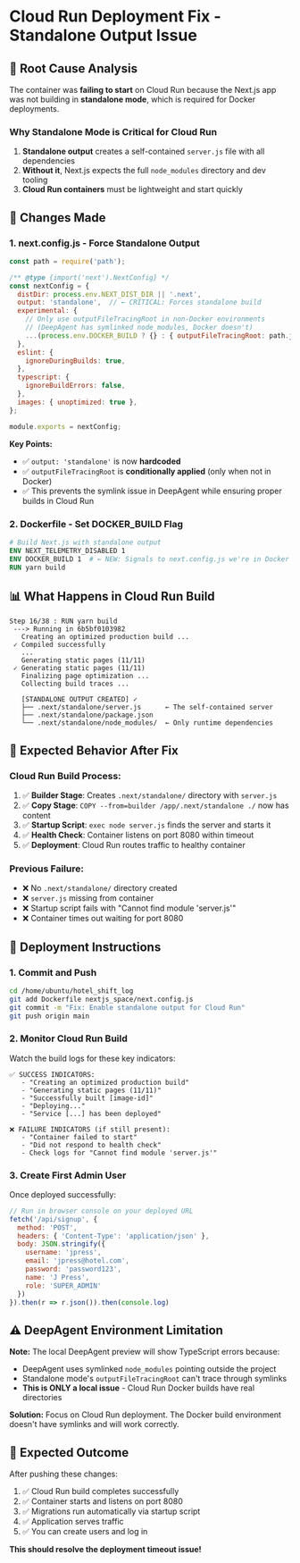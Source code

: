 # Cloud Run Deployment Fix - Standalone Output Issue

## 🎯 Root Cause Analysis

The container was **failing to start** on Cloud Run because the Next.js app was not building in **standalone mode**, which is required for Docker deployments.

### Why Standalone Mode is Critical for Cloud Run

1. **Standalone output** creates a self-contained `server.js` file with all dependencies
2. **Without it**, Next.js expects the full `node_modules` directory and dev tooling
3. **Cloud Run containers** must be lightweight and start quickly

## 🔧 Changes Made

### 1. **next.config.js** - Force Standalone Output

```javascript
const path = require('path');

/** @type {import('next').NextConfig} */
const nextConfig = {
  distDir: process.env.NEXT_DIST_DIR || '.next',
  output: 'standalone',  // ← CRITICAL: Forces standalone build
  experimental: {
    // Only use outputFileTracingRoot in non-Docker environments
    // (DeepAgent has symlinked node_modules, Docker doesn't)
    ...(process.env.DOCKER_BUILD ? {} : { outputFileTracingRoot: path.join(__dirname, '../') }),
  },
  eslint: {
    ignoreDuringBuilds: true,
  },
  typescript: {
    ignoreBuildErrors: false,
  },
  images: { unoptimized: true },
};

module.exports = nextConfig;
```

**Key Points:**
- ✅ `output: 'standalone'` is now **hardcoded**
- ✅ `outputFileTracingRoot` is **conditionally applied** (only when not in Docker)
- ✅ This prevents the symlink issue in DeepAgent while ensuring proper builds in Cloud Run

### 2. **Dockerfile** - Set DOCKER_BUILD Flag

```dockerfile
# Build Next.js with standalone output
ENV NEXT_TELEMETRY_DISABLED 1
ENV DOCKER_BUILD 1  # ← NEW: Signals to next.config.js we're in Docker
RUN yarn build
```

## 📊 What Happens in Cloud Run Build

```
Step 16/38 : RUN yarn build
 ---> Running in 6b5bf0103982
   Creating an optimized production build ...
 ✓ Compiled successfully
   ...
   Generating static pages (11/11) 
 ✓ Generating static pages (11/11)
   Finalizing page optimization ...
   Collecting build traces ...
   
   [STANDALONE OUTPUT CREATED] ✓
   ├── .next/standalone/server.js      ← The self-contained server
   ├── .next/standalone/package.json
   └── .next/standalone/node_modules/  ← Only runtime dependencies
```

## 🚀 Expected Behavior After Fix

### Cloud Run Build Process:
1. ✅ **Builder Stage**: Creates `.next/standalone/` directory with `server.js`
2. ✅ **Copy Stage**: `COPY --from=builder /app/.next/standalone ./` now has content
3. ✅ **Startup Script**: `exec node server.js` finds the server and starts it
4. ✅ **Health Check**: Container listens on port 8080 within timeout
5. ✅ **Deployment**: Cloud Run routes traffic to healthy container

### Previous Failure:
- ❌ No `.next/standalone/` directory created
- ❌ `server.js` missing from container
- ❌ Startup script fails with "Cannot find module 'server.js'"
- ❌ Container times out waiting for port 8080

## 📝 Deployment Instructions

### 1. Commit and Push

```bash
cd /home/ubuntu/hotel_shift_log
git add Dockerfile nextjs_space/next.config.js
git commit -m "Fix: Enable standalone output for Cloud Run"
git push origin main
```

### 2. Monitor Cloud Run Build

Watch the build logs for these key indicators:

```
✅ SUCCESS INDICATORS:
   - "Creating an optimized production build"
   - "Generating static pages (11/11)"
   - "Successfully built [image-id]"
   - "Deploying..."
   - "Service [...] has been deployed"

❌ FAILURE INDICATORS (if still present):
   - "Container failed to start"
   - "Did not respond to health check"
   - Check logs for "Cannot find module 'server.js'"
```

### 3. Create First Admin User

Once deployed successfully:

```javascript
// Run in browser console on your deployed URL
fetch('/api/signup', {
  method: 'POST',
  headers: { 'Content-Type': 'application/json' },
  body: JSON.stringify({
    username: 'jpress',
    email: 'jpress@hotel.com',
    password: 'password123',
    name: 'J Press',
    role: 'SUPER_ADMIN'
  })
}).then(r => r.json()).then(console.log)
```

## ⚠️ DeepAgent Environment Limitation

**Note:** The local DeepAgent preview will show TypeScript errors because:
- DeepAgent uses symlinked `node_modules` pointing outside the project
- Standalone mode's `outputFileTracingRoot` can't trace through symlinks
- **This is ONLY a local issue** - Cloud Run Docker builds have real directories

**Solution:** Focus on Cloud Run deployment. The Docker build environment doesn't have symlinks and will work correctly.

## 🎉 Expected Outcome

After pushing these changes:
1. ✅ Cloud Run build completes successfully
2. ✅ Container starts and listens on port 8080
3. ✅ Migrations run automatically via startup script
4. ✅ Application serves traffic
5. ✅ You can create users and log in

**This should resolve the deployment timeout issue!**
